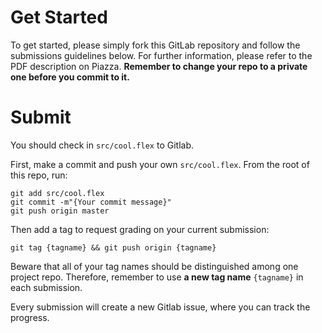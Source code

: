 # Get Started

To get started, please simply fork this GitLab repository and follow the submissions guidelines below.
For further information, please refer to the PDF description on Piazza.
**Remember to change your repo to a private one before you commit to it.**


# Submit

You should check in `src/cool.flex` to Gitlab.

First, make a commit and push your own `src/cool.flex`. From the root of this repo, run:

```shell
git add src/cool.flex
git commit -m"{Your commit message}"
git push origin master
```

Then add a tag to request grading on your current submission:

```shell
git tag {tagname} && git push origin {tagname}
```

Beware that all of your tag names should be distinguished among one project repo. Therefore, remember to use **a new tag name** `{tagname}` in each submission.

Every submission will create a new Gitlab issue, where you can track the progress.
